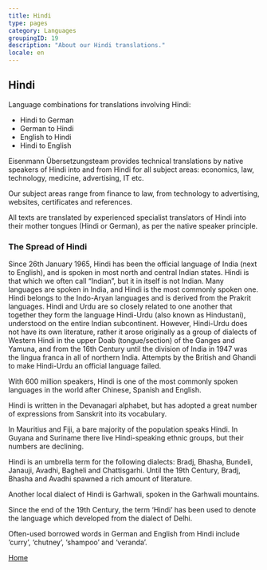 ```yaml
---
title: Hindi
type: pages
category: Languages
groupingID: 19
description: "About our Hindi translations."
locale: en
---
```


## Hindi

Language combinations for translations involving Hindi:
- Hindi to German
- German to Hindi
- English to Hindi
- Hindi to English

Eisenmann Übersetzungsteam provides technical translations by native speakers of Hindi into and from Hindi for all subject areas: economics, law, technology, medicine, advertising, IT etc.

Our subject areas range from finance to law, from technology to advertising, websites, certificates and references.

All texts are translated by experienced specialist translators of Hindi into their mother tongues (Hindi or German), as per the native speaker principle.

### The Spread of Hindi
Since 26th January 1965, Hindi has been the official language of India (next to English), and is spoken in most north and central Indian states. Hindi is that which we often call “Indian”, but it in itself is not Indian. Many languages are spoken in India, and Hindi is the most commonly spoken one. Hindi belongs to the Indo-Aryan languages and is derived from the Prakrit languages. Hindi and Urdu are so closely related to one another that together they form the language Hindi-Urdu (also known as Hindustani), understood on the entire Indian subcontinent. However, Hindi-Urdu does not have its own literature, rather it arose originally as a group of dialects of Western Hindi in the upper Doab (tongue/section) of the Ganges and Yamuna, and from the 16th Century until the division of India in 1947 was the lingua franca in all of northern India. Attempts by the British and Ghandi to make Hindi-Urdu an official language failed.

With 600 million speakers, Hindi is one of the most commonly spoken languages in the world after Chinese, Spanish and English.

Hindi is written in the Devanagari alphabet, but has adopted a great number of expressions from Sanskrit into its vocabulary.

In Mauritius and Fiji, a bare majority of the population speaks Hindi. In Guyana and Suriname there live Hindi-speaking ethnic groups, but their numbers are declining.

Hindi is an umbrella term for the following dialects: Bradj, Bhasha, Bundeli, Janauji, Avadhi, Bagheli and Chattisgarhi. Until the 19th Century, Bradj, Bhasha and Avadhi spawned a rich amount of literature.

Another local dialect of Hindi is Garhwali, spoken in the Garhwali mountains.

Since the end of the 19th Century, the term ‘Hindi’ has been used to denote the language which developed from the dialect of Delhi.

Often-used borrowed words in German and English from Hindi include ‘curry’, ‘chutney’, ‘shampoo’ and ‘veranda’.

[Home](/about/landing)